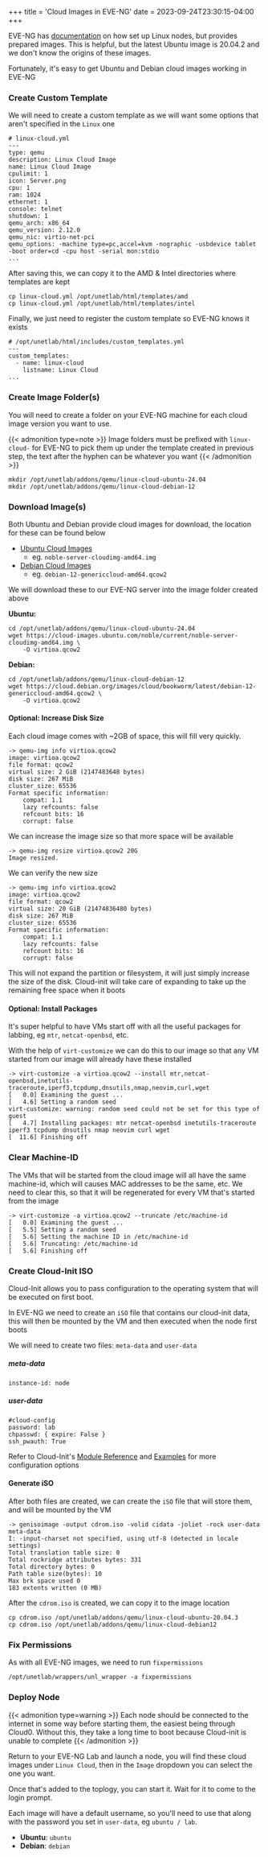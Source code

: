 +++
title = 'Cloud Images in EVE-NG'
date = 2023-09-24T23:30:15-04:00
+++

EVE-NG has [documentation](https://www.eve-ng.net/index.php/documentation/howtos/howto-create-own-linux-host-image/) on how set up Linux nodes, but provides prepared images.
This is helpful, but the latest Ubuntu image is 20.04.2 and we don't know the origins of these images.

Fortunately, it's easy to get Ubuntu and Debian cloud images working in EVE-NG
### Create Custom Template

We will need to create a custom template as we will want some options that aren't specified in the `Linux` one

```
# linux-cloud.yml
---
type: qemu
description: Linux Cloud Image
name: Linux Cloud Image
cpulimit: 1
icon: Server.png
cpu: 1
ram: 1024
ethernet: 1
console: telnet
shutdown: 1
qemu_arch: x86_64
qemu_version: 2.12.0
qemu_nic: virtio-net-pci
qemu_options: -machine type=pc,accel=kvm -nographic -usbdevice tablet -boot order=cd -cpu host -serial mon:stdio
...
```

After saving this, we can copy it to the AMD & Intel directories where templates are kept

```
cp linux-cloud.yml /opt/unetlab/html/templates/amd
cp linux-cloud.yml /opt/unetlab/html/templates/intel
```

Finally, we just need to register the custom template so EVE-NG knows it exists

```
# /opt/unetlab/html/includes/custom_templates.yml
---
custom_templates:
  - name: linux-cloud
    listname: Linux Cloud
...
```

### Create Image Folder(s)

You will need to create a folder on your EVE-NG machine for each cloud image version you want to use.

{{< admonition type=note >}}
Image folders must be prefixed with `linux-cloud-` for EVE-NG to pick them up under the template created in previous step, the text after the hyphen can be whatever you want
{{< /admonition >}}

```
mkdir /opt/unetlab/addons/qemu/linux-cloud-ubuntu-24.04
mkdir /opt/unetlab/addons/qemu/linux-cloud-debian-12
```

### Download Image(s)

Both Ubuntu and Debian provide cloud images for download, the location for these can be found below

* [Ubuntu Cloud Images](https://cloud-images.ubuntu.com/)
    * eg. `noble-server-cloudimg-amd64.img`
* [Debian Cloud Images](https://cloud.debian.org/images/cloud/)
    * eg. `debian-12-genericcloud-amd64.qcow2`

We will download these to our EVE-NG server into the image folder created above

**Ubuntu:**

```
cd /opt/unetlab/addons/qemu/linux-cloud-ubuntu-24.04
wget https://cloud-images.ubuntu.com/noble/current/noble-server-cloudimg-amd64.img \
    -O virtioa.qcow2
```

**Debian:**

```
cd /opt/unetlab/addons/qemu/linux-cloud-debian-12
wget https://cloud.debian.org/images/cloud/bookworm/latest/debian-12-genericcloud-amd64.qcow2 \
    -O virtioa.qcow2
```

#### Optional: Increase Disk Size

Each cloud image comes with ~2GB of space, this will fill very quickly.

```
-> qemu-img info virtioa.qcow2
image: virtioa.qcow2
file format: qcow2
virtual size: 2 GiB (2147483648 bytes)
disk size: 267 MiB
cluster_size: 65536
Format specific information:
    compat: 1.1
    lazy refcounts: false
    refcount bits: 16
    corrupt: false
```

We can increase the image size so that more space will be available

```
-> qemu-img resize virtioa.qcow2 20G
Image resized.
```

We can verify the new size

```
-> qemu-img info virtioa.qcow2
image: virtioa.qcow2
file format: qcow2
virtual size: 20 GiB (21474836480 bytes)
disk size: 267 MiB
cluster_size: 65536
Format specific information:
    compat: 1.1
    lazy refcounts: false
    refcount bits: 16
    corrupt: false
```

This will not expand the partition or filesystem, it will just simply increase the size of the disk. Cloud-init will take care of expanding to take up the remaining free space when it boots

#### Optional: Install Packages

It's super helpful to have VMs start off with all the useful packages for labbing, eg `mtr`, `netcat-openbsd`, etc.

With the help of `virt-customize` we can do this to our image so that any VM started from our image will already have these installed

```
-> virt-customize -a virtioa.qcow2 --install mtr,netcat-openbsd,inetutils-traceroute,iperf3,tcpdump,dnsutils,nmap,neovim,curl,wget
[   0.0] Examining the guest ...
[   4.6] Setting a random seed
virt-customize: warning: random seed could not be set for this type of
guest
[   4.7] Installing packages: mtr netcat-openbsd inetutils-traceroute iperf3 tcpdump dnsutils nmap neovim curl wget
[  11.6] Finishing off
```

### Clear Machine-ID

The VMs that will be started from the cloud image will all have the same machine-id, which will causes MAC addresses to be the same, etc.
We need to clear this, so that it will be regenerated for every VM that's started from the image

```
-> virt-customize -a virtioa.qcow2 --truncate /etc/machine-id
[   0.0] Examining the guest ...
[   5.5] Setting a random seed
[   5.6] Setting the machine ID in /etc/machine-id
[   5.6] Truncating: /etc/machine-id
[   5.6] Finishing off
```

### Create Cloud-Init ISO

Cloud-Init allows you to pass configuration to the operating system that will be executed on first boot.

In EVE-NG we need to create an `iSO` file that contains our cloud-init data, this will then be mounted by the VM and then executed when the node first boots

We will need to create two files: `meta-data` and `user-data`

##### meta-data

```
instance-id: node
```

##### user-data

```
#cloud-config
password: lab
chpasswd: { expire: False }
ssh_pwauth: True
```

Refer to Cloud-Init's [Module Reference](https://cloudinit.readthedocs.io/en/latest/reference/modules.html) and 
[Examples](https://cloudinit.readthedocs.io/en/latest/reference/examples.html) for more configuration options

#### Generate iSO

After both files are created, we can create the `iSO` file that will store them, and will be mounted by the VM

```
-> genisoimage -output cdrom.iso -volid cidata -joliet -rock user-data meta-data
I: -input-charset not specified, using utf-8 (detected in locale settings)
Total translation table size: 0
Total rockridge attributes bytes: 331
Total directory bytes: 0
Path table size(bytes): 10
Max brk space used 0
183 extents written (0 MB)
```

After the `cdrom.iso` is created, we can copy it to the image location

```
cp cdrom.iso /opt/unetlab/addons/qemu/linux-cloud-ubuntu-20.04.3
cp cdrom.iso /opt/unetlab/addons/qemu/linux-cloud-debian12
```

### Fix Permissions

As with all EVE-NG images, we need to run `fixpermissions`

```
/opt/unetlab/wrappers/unl_wrapper -a fixpermissions
```

### Deploy Node

{{< admonition type=warning >}}
Each node should be connected to the internet in some way before starting them, the easiest being through Cloud0. Without this, they take a long time to boot because Cloud-init is unable to complete
{{< /admonition >}}

Return to your EVE-NG Lab and launch a node, you will find these cloud images under `Linux Cloud`, then in the `Image` dropdown you can select the one you want.

Once that's added to the toplogy, you can start it. Wait for it to come to the login prompt.

Each image will have a default username, so you'll need to use that along with the password you set in `user-data`, eg `ubuntu / lab`.

* **Ubuntu**: `ubuntu`
* **Debian**: `debian`
